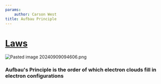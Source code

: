 ```yaml
---
params:
	author: Carson West
title: Aufbau Principle
--- 
```

# [Laws](./../laws/)
![Pasted image 20240909094606.png](./../pasted-image-20240909094606.png/)
### Aufbau's Principle is the order of which electron clouds fill in electron configurations
